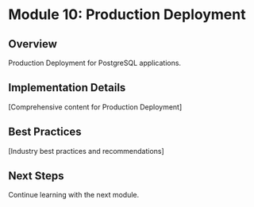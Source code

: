 # Module 10: Production Deployment

## Overview
Production Deployment for PostgreSQL applications.

## Implementation Details
[Comprehensive content for Production Deployment]

## Best Practices
[Industry best practices and recommendations]

## Next Steps
Continue learning with the next module.
